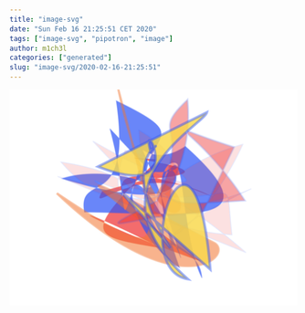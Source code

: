 ```yaml
---
title: "image-svg"
date: "Sun Feb 16 21:25:51 CET 2020"
tags: ["image-svg", "pipotron", "image"]
author: m1ch3l
categories: ["generated"]
slug: "image-svg/2020-02-16-21:25:51"
---
```


![](image.svg)
